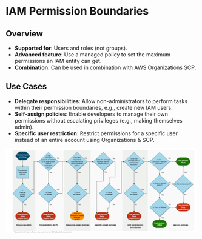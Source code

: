 # IAM Permission Boundaries

## Overview

- **Supported for**: Users and roles (not groups).
- **Advanced feature**: Use a managed policy to set the maximum permissions an IAM entity can get.
- **Combination**: Can be used in combination with AWS Organizations SCP.

## Use Cases

- **Delegate responsibilities**: Allow non-administrators to perform tasks within their permission boundaries, e.g., create new IAM users.
- **Self-assign policies**: Enable developers to manage their own permissions without escalating privileges (e.g., making themselves admin).
- **Specific user restriction**: Restrict permissions for a specific user instead of an entire account using Organizations & SCP.

![IAM Permission Boundaries](../z_resources/images/iam/iam-permission-boundaries.png)